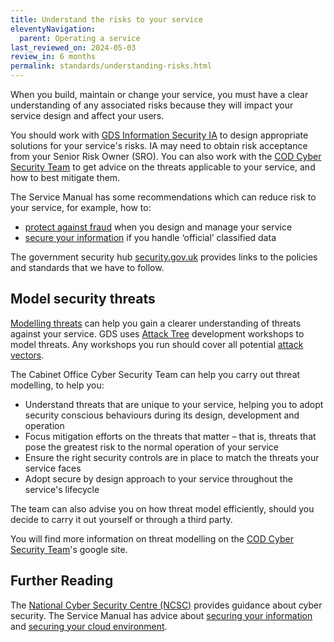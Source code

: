 ```yaml
---
title: Understand the risks to your service
eleventyNavigation:
  parent: Operating a service
last_reviewed_on: 2024-05-03
review_in: 6 months
permalink: standards/understanding-risks.html
---
```


When you build, maintain or change your service, you must have a clear understanding of any associated risks because they will impact your service design and affect your users.

You should work with [GDS Information Security IA] to design appropriate solutions for your service's risks. IA may need to obtain risk acceptance from your Senior Risk Owner (SRO).
You can also work with the [COD Cyber Security Team] to get advice on the threats applicable to your service, and how to best mitigate them.

The Service Manual has some recommendations which can reduce risk to your service, for example, how to:

* [protect against fraud][] when you design and manage your service
* [secure your information][] if you handle ‘official’ classified data

The government security hub [security.gov.uk][securityhub] provides links to the policies and standards that we have to follow.

## Model security threats

[Modelling threats][] can help you gain a clearer understanding of threats against your service. GDS uses [Attack Tree][] development workshops to model threats. Any workshops you run should cover all potential [attack vectors][].

The Cabinet Office Cyber Security Team can help you carry out threat modelling, to help you:

* Understand threats that are unique to your service, helping you to adopt security conscious behaviours during its design, development and operation
* Focus mitigation efforts on the threats that matter – that is, threats that pose the greatest risk to the normal operation of your service
* Ensure the right security controls are in place to match the threats your service faces
* Adopt secure by design approach to your service throughout the service's lifecycle

The team can also advise you on how threat model efficiently, should you decide to carry it out yourself or through a third party. 

You will find more information on threat modelling on the [COD Cyber Security Team]'s google site.

## Further Reading

The [National Cyber Security Centre (NCSC)] provides guidance about cyber security. The Service Manual has advice about [securing your information] and [securing your cloud environment].

[GDS Information Security IA]: https://sites.google.com/a/digital.cabinet-office.gov.uk/gds/directorates-and-groups/cto-and-ciso-office/information-security
[COD Cyber Security Team]: https://sites.google.com/cabinetoffice.gov.uk/cybersecurity/our-services/threat-modelling
[protect against fraud]: https://www.gov.uk/service-manual/technology/protecting-your-service-against-fraud
[secure your information]: https://www.gov.uk/service-manual/technology/securing-your-information
[Modelling threats]: /standards/threat-modelling.html#what-39-s-a-threat
[Attack Tree]: /standards/threat-modelling.html#what-39-s-a-threat
[National Cyber Security Centre (NCSC)]: https://www.ncsc.gov.uk/
[securing your information]: https://www.gov.uk/service-manual/technology/securing-your-information
[securing your cloud environment]: https://www.gov.uk/service-manual/technology/securing-your-cloud-environment
[attack vectors]: https://searchsecurity.techtarget.com/definition/attack-vector
[CDIO Security Pillar]: /standards/cyber-security-overview.html
[securityhub]: https://www.security.gov.uk/
